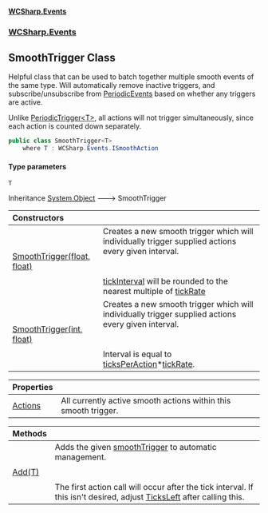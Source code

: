 #### [WCSharp.Events](README.md 'README')
### [WCSharp.Events](WCSharp.Events.md 'WCSharp.Events')

## SmoothTrigger<T> Class

Helpful class that can be used to batch together multiple smooth events of the same type. Will automatically remove inactive triggers, and  
subscribe/unsubscribe from [PeriodicEvents](WCSharp.Events.PeriodicEvents.md 'WCSharp.Events.PeriodicEvents') based on whether any triggers are active.  
  
Unlike [PeriodicTrigger&lt;T&gt;](WCSharp.Events.PeriodicTrigger_T_.md 'WCSharp.Events.PeriodicTrigger<T>'), all actions will not trigger simultaneously, since each action is counted down separately.

```csharp
public class SmoothTrigger<T>
    where T : WCSharp.Events.ISmoothAction
```
#### Type parameters

<a name='WCSharp.Events.SmoothTrigger_T_.T'></a>

`T`

Inheritance [System.Object](https://docs.microsoft.com/en-us/dotnet/api/System.Object 'System.Object') &#129106; SmoothTrigger<T>

| Constructors | |
| :--- | :--- |
| [SmoothTrigger(float, float)](WCSharp.Events.SmoothTrigger_T_.SmoothTrigger(float,float).md 'WCSharp.Events.SmoothTrigger<T>.SmoothTrigger(float, float)') | Creates a new smooth trigger which will individually trigger supplied actions every given interval.<br/><br/><br/>[tickInterval](WCSharp.Events.SmoothTrigger_T_.SmoothTrigger(float,float).md#WCSharp.Events.SmoothTrigger_T_.SmoothTrigger(float,float).tickInterval 'WCSharp.Events.SmoothTrigger<T>.SmoothTrigger(float, float).tickInterval') will be rounded to the nearest multiple of [tickRate](WCSharp.Events.SmoothTrigger_T_.SmoothTrigger(float,float).md#WCSharp.Events.SmoothTrigger_T_.SmoothTrigger(float,float).tickRate 'WCSharp.Events.SmoothTrigger<T>.SmoothTrigger(float, float).tickRate') |
| [SmoothTrigger(int, float)](WCSharp.Events.SmoothTrigger_T_.SmoothTrigger(int,float).md 'WCSharp.Events.SmoothTrigger<T>.SmoothTrigger(int, float)') | Creates a new smooth trigger which will individually trigger supplied actions every given interval.<br/><br/><br/>Interval is equal to [ticksPerAction](WCSharp.Events.SmoothTrigger_T_.SmoothTrigger(int,float).md#WCSharp.Events.SmoothTrigger_T_.SmoothTrigger(int,float).ticksPerAction 'WCSharp.Events.SmoothTrigger<T>.SmoothTrigger(int, float).ticksPerAction')*[tickRate](WCSharp.Events.SmoothTrigger_T_.SmoothTrigger(int,float).md#WCSharp.Events.SmoothTrigger_T_.SmoothTrigger(int,float).tickRate 'WCSharp.Events.SmoothTrigger<T>.SmoothTrigger(int, float).tickRate'). |

| Properties | |
| :--- | :--- |
| [Actions](WCSharp.Events.SmoothTrigger_T_.Actions.md 'WCSharp.Events.SmoothTrigger<T>.Actions') | All currently active smooth actions within this smooth trigger. |

| Methods | |
| :--- | :--- |
| [Add(T)](WCSharp.Events.SmoothTrigger_T_.Add(T).md 'WCSharp.Events.SmoothTrigger<T>.Add(T)') | Adds the given [smoothTrigger](WCSharp.Events.SmoothTrigger_T_.Add(T).md#WCSharp.Events.SmoothTrigger_T_.Add(T).smoothTrigger 'WCSharp.Events.SmoothTrigger<T>.Add(T).smoothTrigger') to automatic management.<br/><br/><br/>The first action call will occur after the tick interval. If this isn't desired, adjust [TicksLeft](WCSharp.Events.ISmoothAction.TicksLeft.md 'WCSharp.Events.ISmoothAction.TicksLeft') after calling this. |
